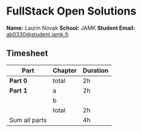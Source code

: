 # FullStack Open Solutions

**Name:** Laurin Novak
**School:** JAMK
**Student Email:** ab0330@student.jamk.fi

## Timesheet

| Part          | Chapter | Duration |
|---------------|---------|----------|
| **Part 0**    | total   | 2h       |
| **Part 1**    | a       | 2h       |
|               | b       |          |  
|               | total   | 2h       |
| Sum all parts |         | 4h       |
